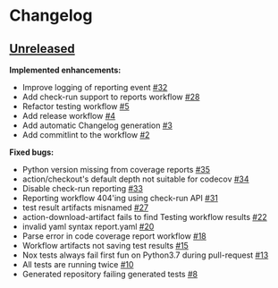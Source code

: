 # Changelog

## [Unreleased](https://github.com/major0/salt-credstash-extension/tree/HEAD)

**Implemented enhancements:**

- Improve logging of reporting event [\#32](https://github.com/major0/salt-credstash-extension/issues/32)
- Add check-run support to reports workflow [\#28](https://github.com/major0/salt-credstash-extension/issues/28)
- Refactor testing workflow [\#5](https://github.com/major0/salt-credstash-extension/issues/5)
- Add release workflow [\#4](https://github.com/major0/salt-credstash-extension/issues/4)
- Add automatic Changelog generation [\#3](https://github.com/major0/salt-credstash-extension/issues/3)
- Add commitlint to the workflow [\#2](https://github.com/major0/salt-credstash-extension/issues/2)

**Fixed bugs:**

- Python version missing from coverage reports [\#35](https://github.com/major0/salt-credstash-extension/issues/35)
- action/checkout's default depth not suitable for codecov [\#34](https://github.com/major0/salt-credstash-extension/issues/34)
- Disable check-run reporting [\#33](https://github.com/major0/salt-credstash-extension/issues/33)
- Reporting workflow 404'ing using check-run API [\#31](https://github.com/major0/salt-credstash-extension/issues/31)
- test result artifacts misnamed [\#27](https://github.com/major0/salt-credstash-extension/issues/27)
- action-download-artifact fails to find Testing workflow results [\#22](https://github.com/major0/salt-credstash-extension/issues/22)
- invalid yaml syntax report.yaml [\#20](https://github.com/major0/salt-credstash-extension/issues/20)
- Parse error in code coverage report workflow [\#18](https://github.com/major0/salt-credstash-extension/issues/18)
- Workflow artifacts not saving test results [\#15](https://github.com/major0/salt-credstash-extension/issues/15)
- Nox tests always fail first fun on Python3.7 during pull-request [\#13](https://github.com/major0/salt-credstash-extension/issues/13)
- All tests are running twice [\#10](https://github.com/major0/salt-credstash-extension/issues/10)
- Generated repository failing generated tests [\#8](https://github.com/major0/salt-credstash-extension/issues/8)
